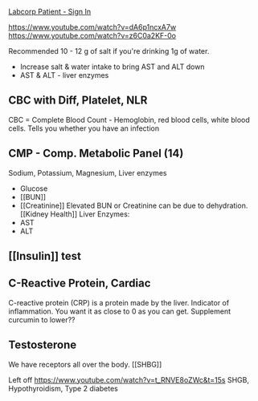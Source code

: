 [Labcorp Patient - Sign In](https://login-patient.labcorp.com/oauth2/default/v1/authorize?client_id=0oaympyx2kMM41A140x7&code_challenge=kfJmm7KMTFKL9U0_UiYdch7IdBSApLDdOGK8QvUS3_Y&code_challenge_method=S256&nonce=1HWf3jw9EXTDYQJYn5McDpRgzUR17Pqjph3t5a0z81wHSAADMltl0xMcjD6PfWfX&redirect_uri=https%3A%2F%2Fpatient.labcorp.com%2Fcallback&response_type=code&state=NPZtCW92Yr6WTeL3WdGPPiJj701test0Az0fbiH0EhNAjM2DMBs4tIpaXx4DcK9n&scope=openid%20email%20profile)

https://www.youtube.com/watch?v=dA6p1ncxA7w
https://www.youtube.com/watch?v=z6C0a2KF-0o

Recommended 10 - 12 g of salt if you're drinking 1g of water.

- Increase salt & water intake to bring AST and ALT down
- AST & ALT - liver enzymes

## CBC with Diff, Platelet, NLR
CBC = Complete Blood Count - Hemoglobin, red blood cells, white blood cells. Tells you whether you have an infection

## CMP - Comp. Metabolic Panel (14)
Sodium, Potassium, Magnesium, Liver enzymes

- Glucose
- [[BUN]]
- [[Creatinine]]
Elevated BUN or Creatinine can be due to dehydration.
[[Kidney Health]]
Liver Enzymes:
- AST
- ALT

## [[Insulin]] test

## C-Reactive Protein, Cardiac
C-reactive protein (CRP) is a protein made by the liver. Indicator of inflammation. You want it as close to 0 as you can get. Supplement curcumin to lower??

## Testosterone
We have receptors all over the body.
[[SHBG]]

Left off 
https://www.youtube.com/watch?v=t_RNVE8oZWc&t=15s
SHGB, Hypothyroidism, Type 2 diabetes